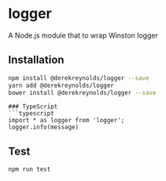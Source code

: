 # logger
A Node.js module that to wrap Winston logger
## Installation 
```sh
npm install @derekreynolds/logger --save
yarn add @derekreynolds/logger
bower install @derekreynolds/logger --save
```

```
### TypeScript
```typescript
import * as logger from 'logger';
logger.info(message)
```

## Test 
```sh
npm run test
```